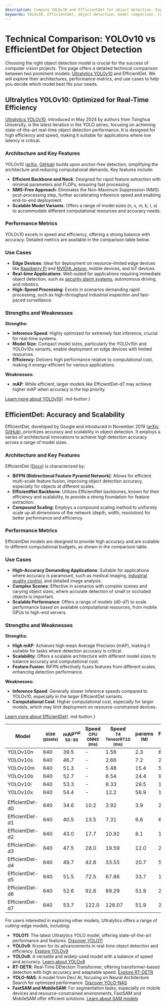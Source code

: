 ```yaml
---
description: Compare YOLOv10 and EfficientDet for object detection. Explore performance, use cases, and strengths to choose the best model for your needs.
keywords: YOLOv10, EfficientDet, object detection, model comparison, real-time detection, computer vision, edge devices, accuracy, performance metrics
---
```


# Technical Comparison: YOLOv10 vs EfficientDet for Object Detection

Choosing the right object detection model is crucial for the success of computer vision projects. This page offers a detailed technical comparison between two prominent models: [Ultralytics YOLOv10](https://docs.ultralytics.com/models/yolov10/) and EfficientDet. We will explore their architectures, performance metrics, and use cases to help you decide which model best fits your needs.

<script async src="https://cdn.jsdelivr.net/npm/chart.js"></script>
<script defer src="../../javascript/benchmark.js"></script>

<canvas id="modelComparisonChart" width="1024" height="400" active-models='["YOLOv10", "EfficientDet"]'></canvas>

## Ultralytics YOLOv10: Optimized for Real-Time Efficiency

[Ultralytics YOLOv10](https://docs.ultralytics.com/models/yolov10/), introduced in May 2024 by authors from Tsinghua University, is the latest iteration in the YOLO series, focusing on achieving state-of-the-art real-time object detection performance. It is designed for high efficiency and speed, making it suitable for applications where low latency is critical.

### Architecture and Key Features

YOLOv10 (<a href="https://arxiv.org/abs/2405.14458">arXiv</a>, <a href="https://github.com/THU-MIG/yolov10">GitHub</a>) builds upon anchor-free detection, simplifying the architecture and reducing computational demands. Key features include:

- **Efficient Backbone and Neck**: Designed for rapid feature extraction with minimal parameters and FLOPs, ensuring fast processing.
- **NMS-Free Approach**: Eliminates the Non-Maximum Suppression (NMS) post-processing step, further accelerating inference speed and enabling end-to-end deployment.
- **Scalable Model Variants**: Offers a range of model sizes (n, s, m, b, l, x) to accommodate different computational resources and accuracy needs.

### Performance Metrics

YOLOv10 excels in speed and efficiency, offering a strong balance with accuracy. Detailed metrics are available in the comparison table below.

### Use Cases

- **Edge Devices**: Ideal for deployment on resource-limited edge devices like [Raspberry Pi](https://docs.ultralytics.com/guides/raspberry-pi/) and [NVIDIA Jetson](https://docs.ultralytics.com/guides/nvidia-jetson/), mobile devices, and IoT devices.
- **Real-time Applications**: Well-suited for applications requiring immediate object detection, such as [security alarm systems](https://www.ultralytics.com/blog/security-alarm-system-projects-with-ultralytics-yolov8), autonomous driving, and robotics.
- **High-Speed Processing**: Excels in scenarios demanding rapid processing, such as high-throughput industrial inspection and fast-paced surveillance.

### Strengths and Weaknesses

**Strengths:**

- **Inference Speed**: Highly optimized for extremely fast inference, crucial for real-time systems.
- **Model Size**: Compact model sizes, particularly the YOLOv10n and YOLOv10s variants, enable deployment on edge devices with limited resources.
- **Efficiency**: Delivers high performance relative to computational cost, making it energy-efficient for various applications.

**Weaknesses:**

- **mAP**: While efficient, larger models like EfficientDet-d7 may achieve higher mAP when accuracy is the top priority.

[Learn more about YOLOv10](https://docs.ultralytics.com/models/yolov10/){ .md-button }

## EfficientDet: Accuracy and Scalability

EfficientDet, developed by Google and introduced in November 2019 (<a href="https://arxiv.org/abs/1911.09070">arXiv</a>, <a href="https://github.com/google/automl/tree/master/efficientdet">GitHub</a>), prioritizes accuracy and scalability in object detection. It employs a series of architectural innovations to achieve high detection accuracy across a range of model sizes.

### Architecture and Key Features

EfficientDet (<a href="https://github.com/google/automl/tree/master/efficientdet#readme">Docs</a>) is characterized by:

- **BiFPN (Bidirectional Feature Pyramid Network)**: Allows for efficient multi-scale feature fusion, improving object detection accuracy, especially for objects at different scales.
- **EfficientNet Backbone**: Utilizes EfficientNet backbones, known for their efficiency and scalability, to provide a strong foundation for feature extraction.
- **Compound Scaling**: Employs a compound scaling method to uniformly scale up all dimensions of the network (depth, width, resolution) for better performance and efficiency.

### Performance Metrics

EfficientDet models are designed to provide high accuracy and are scalable to different computational budgets, as shown in the comparison table.

### Use Cases

- **High-Accuracy Demanding Applications**: Suitable for applications where accuracy is paramount, such as medical imaging, [industrial quality control](https://www.ultralytics.com/solutions/ai-in-manufacturing), and detailed image analysis.
- **Complex Scenes**: Effective in scenarios with complex scenes and varying object sizes, where accurate detection of small or occluded objects is important.
- **Scalable Performance**: Offers a range of models (d0-d7) to scale performance based on available computational resources, from mobile GPUs to high-end servers.

### Strengths and Weaknesses

**Strengths:**

- **High mAP**: Achieves high mean Average Precision (mAP), making it suitable for tasks where detection accuracy is critical.
- **Scalability**: Offers a scalable architecture with different model sizes to balance accuracy and computational cost.
- **Feature Fusion**: BiFPN effectively fuses features from different scales, enhancing detection performance.

**Weaknesses:**

- **Inference Speed**: Generally slower inference speeds compared to YOLOv10, especially in the larger EfficientDet variants.
- **Computational Cost**: Higher computational cost, especially for larger models, which may limit deployment on resource-constrained devices.

[Learn more about EfficientDet](https://github.com/google/automl/tree/master/efficientdet){ .md-button }

| Model           | size<br><sup>(pixels) | mAP<sup>val<br>50-95 | Speed<br><sup>CPU ONNX<br>(ms) | Speed<br><sup>T4 TensorRT10<br>(ms) | params<br><sup>(M) | FLOPs<br><sup>(B) |
| --------------- | --------------------- | -------------------- | ------------------------------ | ----------------------------------- | ------------------ | ----------------- |
| YOLOv10n        | 640                   | 39.5                 | -                              | 1.56                                | 2.3                | 6.7               |
| YOLOv10s        | 640                   | 46.7                 | -                              | 2.66                                | 7.2                | 21.6              |
| YOLOv10m        | 640                   | 51.3                 | -                              | 5.48                                | 15.4               | 59.1              |
| YOLOv10b        | 640                   | 52.7                 | -                              | 6.54                                | 24.4               | 92.0              |
| YOLOv10l        | 640                   | 53.3                 | -                              | 8.33                                | 29.5               | 120.3             |
| YOLOv10x        | 640                   | 54.4                 | -                              | 12.2                                | 56.9               | 160.4             |
|                 |                       |                      |                                |                                     |                    |                   |
| EfficientDet-d0 | 640                   | 34.6                 | 10.2                           | 3.92                                | 3.9                | 2.54              |
| EfficientDet-d1 | 640                   | 40.5                 | 13.5                           | 7.31                                | 6.6                | 6.1               |
| EfficientDet-d2 | 640                   | 43.0                 | 17.7                           | 10.92                               | 8.1                | 11.0              |
| EfficientDet-d3 | 640                   | 47.5                 | 28.0                           | 19.59                               | 12.0               | 24.9              |
| EfficientDet-d4 | 640                   | 49.7                 | 42.8                           | 33.55                               | 20.7               | 55.2              |
| EfficientDet-d5 | 640                   | 51.5                 | 72.5                           | 67.86                               | 33.7               | 130.0             |
| EfficientDet-d6 | 640                   | 52.6                 | 92.8                           | 89.29                               | 51.9               | 226.0             |
| EfficientDet-d7 | 640                   | 53.7                 | 122.0                          | 128.07                              | 51.9               | 325.0             |

For users interested in exploring other models, Ultralytics offers a range of cutting-edge models, including:

- **YOLO11**: The latest Ultralytics YOLO model, offering state-of-the-art performance and features. [Discover YOLO11](https://docs.ultralytics.com/models/yolo11/)
- **YOLOv9**: Known for its advancements in real-time object detection and efficiency. [Explore YOLOv9](https://docs.ultralytics.com/models/yolov9/)
- **YOLOv8**: A versatile and widely-used model with a balance of speed and accuracy. [Learn about YOLOv8](https://docs.ultralytics.com/models/yolov8/)
- **RT-DETR**: Real-Time DEtection Transformer, offering transformer-based detection with high accuracy and adaptable speed. [Explore RT-DETR](https://docs.ultralytics.com/models/rtdetr/)
- **YOLO-NAS**: A model from Deci AI, focusing on Neural Architecture Search for optimized performance. [Discover YOLO-NAS](https://docs.ultralytics.com/models/yolo-nas/)
- **FastSAM and MobileSAM**: For segmentation tasks, especially on mobile devices and resource-constrained environments, FastSAM and MobileSAM offer efficient solutions. [Learn about SAM models](https://docs.ultralytics.com/models/sam/)
